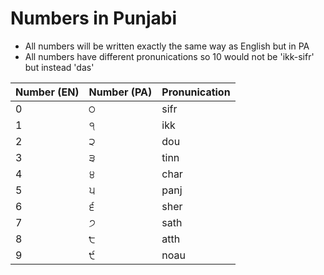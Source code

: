 # Numbers in Punjabi

- All numbers will be written exactly the same way as English but in PA
- All numbers have different pronunications so 10 would not be 'ikk-sifr' but instead 'das'

|Number (EN)|Number (PA)|Pronunication|
|-----------|-----------|-------------|
|0          |੦                            | sifr         |
|1          |੧                           |  ikk        |
|2          |੨                           | dou        |
|3          |੩                           | tinn        |
|4          |੪                           | char        |
|5          |੫                           | panj        |
|6          |੬                           | sher        |
|7          |੭                           | sath        |
|8          |੮                           | atth        |
|9          |੯                           | noau        |

